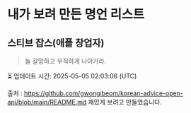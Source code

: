 # 내가 보려 만든 명언 리스트

##  스티브 잡스(애플 창업자)
> 늘 갈망하고 우직하게 나아가라.


⏳ 업데이트 시간: 2025-05-05 02:03:06 (UTC)

출처 : https://github.com/gwongibeom/korean-advice-open-api/blob/main/README.md
재밌게 보려고 만들었습니다.
